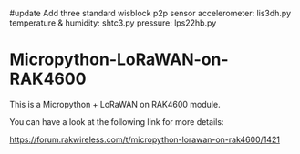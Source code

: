 #update
Add three standard wisblock p2p sensor
accelerometer: lis3dh.py
temperature & humidity: shtc3.py
pressure: lps22hb.py


# Micropython-LoRaWAN-on-RAK4600
This is a Micropython + LoRaWAN on RAK4600 module.

You can have a look at the following link for more details:

https://forum.rakwireless.com/t/micropython-lorawan-on-rak4600/1421
